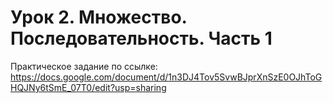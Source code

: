 # Урок 2. Множество. Последовательность. Часть 1
Практическое задание по ссылке: https://docs.google.com/document/d/1n3DJ4Tov5SvwBJprXnSzE0OJhToGHQJNy6tSmE_07T0/edit?usp=sharing

